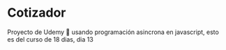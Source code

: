 # Cotizador
Proyecto de Udemy 💜 usando programación  asincrona en javascript, esto es del curso de 18 dias, dia 13
